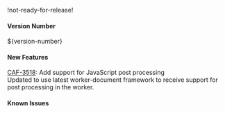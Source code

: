 !not-ready-for-release!

#### Version Number
${version-number}

#### New Features
[CAF-3518](https://jira.autonomy.com/browse/CAF-3518): Add support for JavaScript post processing  
  Updated to use latest worker-document framework to receive support for post processing in the worker.

#### Known Issues
